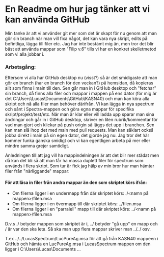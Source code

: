 # En Readme om hur jag tänker att vi kan använda GitHub


Min tanke är att vi använder git mer som det är skapt för nu genom att man gör sin branch när man vill fixa något, det kan vara nya skript, edits på befintliga, lägga till filer etc. Jag har inte bestämt mig än, men tror det blir bäst att använda mappar som "Filip v.6" tills vi har en konkret skelletmetod som vi alla jobbar i. 

### Arbetsgång:
Eftersom vi alla har GitHub desktop nu (visst?) så är det smidigaste att man gör en branch (har en branch för den veckan?) på hemsidan, då kopieras allt som finns i main till den. Sen går man in i GitHub desktop och "fetchar" sin branch, då finns alla filer och mappar i mappen på ens dator (för mig är det C:\Users\Lucas\Documents\GitHub\KASN40) och man kan köra alla skript och nå alla filer man behöver därifrån. Vi kan lägga in nya spectrum och sånt i Spectra-mappen och göra egna mappar för specifika skript/projekt/test/etc. När man är klar eller vill ladda upp sparar man sina ändringar och går in i GitHub desktop, skriver en liten rubrik/kommentar för vad man gjort och klickar på push origin så läggs det upp i branchen. Sen kan man slå ihop det med main med pull requests. Man kan såklart också jobba direkt i main på sin egen dator, det gjorde jag nu. Jag tror det här kommer funka ganska smidigt och vi kan egentligen arbeta på mer eller mindre samma grejer samtidigt. 

Anledningen till att jag vill ha mappindelningen är att det blir mer städat men då kan det bli så att man får ha massa duplett filer för spectrum som används i flera skript. Som tur är fick jag hälp av min bror hur man hämtar filer från "närliggande" mappar:

#### För att läsa in filer från andra mappar än den som skriptet körs ifrån:

- Om filerna ligger i en undermapp från där skriptet körs: ./<namn på mappen>/filen.msa
- Om filerna ligger i en övermapp till där skriptet körs: ../filen.msa
- Om filerna ligger i en "parralell" mapp till där skriptet körs: ../<namn på mappen>/filen.msa

D.v.s ./ betyder mappen som skriptet är i, ../ betyder "gå upp" en mapp och / är var den ska leta. Så ska man upp flera mappar skriver man ../../ osv. 

T.ex ../../LucasSpectrum/LucPureAg.msa för att gå från KASN40 mappeen i GitHub och hämta en LucPureAg.msa i LucasSpectrum mappen om den ligger i C:\Users\Lucas\Documents ...
